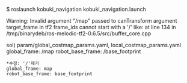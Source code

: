 $ roslaunch kobuki_navigation kobuki_navigation.launch

Warning: Invalid argument "/map" passed to canTransform argument target_frame in tf2 frame_ids cannot start with a '/' like: 
         at line 134 in /tmp/binarydeb/ros-melodic-tf2-0.6.5/src/buffer_core.cpp

sol) param/global_costmap_params.yaml, local_costmap_params.yaml
    global_frame: /map
    robot_base_frame: /base_footprint 
    
    *수정: '/'제거
    global_frame: map
    robot_base_frame: base_footprint